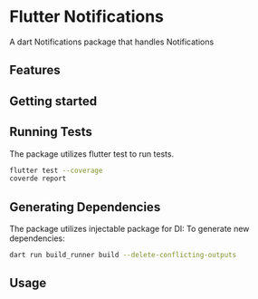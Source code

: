 # Flutter Notifications

A dart Notifications package that handles Notifications

## Features


## Getting started


## Running Tests

The package utilizes flutter test to run tests.
```bash
flutter test --coverage
coverde report
```

## Generating Dependencies

The package utilizes injectable package for DI:
To generate new dependencies:
```bash
dart run build_runner build --delete-conflicting-outputs
```

## Usage
